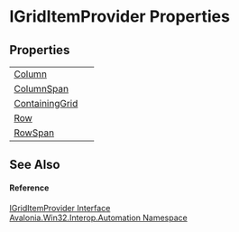 # IGridItemProvider Properties




## Properties
<table>
<tr>
<td><a href="P_Avalonia_Win32_Interop_Automation_IGridItemProvider_Column">Column</a></td>
<td> </td>
</tr>
<tr>
<td><a href="P_Avalonia_Win32_Interop_Automation_IGridItemProvider_ColumnSpan">ColumnSpan</a></td>
<td> </td>
</tr>
<tr>
<td><a href="P_Avalonia_Win32_Interop_Automation_IGridItemProvider_ContainingGrid">ContainingGrid</a></td>
<td> </td>
</tr>
<tr>
<td><a href="P_Avalonia_Win32_Interop_Automation_IGridItemProvider_Row">Row</a></td>
<td> </td>
</tr>
<tr>
<td><a href="P_Avalonia_Win32_Interop_Automation_IGridItemProvider_RowSpan">RowSpan</a></td>
<td> </td>
</tr>
</table>

## See Also


#### Reference
<a href="T_Avalonia_Win32_Interop_Automation_IGridItemProvider">IGridItemProvider Interface</a>  
<a href="N_Avalonia_Win32_Interop_Automation">Avalonia.Win32.Interop.Automation Namespace</a>  
